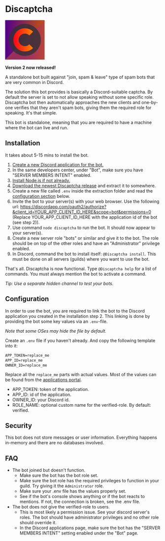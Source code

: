 # Discaptcha

![alt text](https://github.com/ahoys/discaptcha/blob/master/src/assets/avatar_sm.png "Discaptcha")

**Version 2 now released!**

A standalone bot built against "join, spam & leave" type of spam bots that are very common in Discord.

The solution this bot provides is basically a Discord-suitable captcha. By default the server is set to not allow speaking without some specific role. Discaptcha bot then automatically approaches the new clients and one-by-one verifies that they aren't spam bots, giving them the required role for speaking. It's that simple.

This bot is standalone, meaning that you are required to have a machine where the bot can live and run.

## Installation

It takes about 5-15 mins to install the bot.

1. [Create a new Discord application for the bot.](https://discordapp.com/developers/applications/)
2. In the same developers center, under "Bot", make sure you have "SERVER MEMBERS INTENT" enabled.
3. [Install Node.js if not already.](https://nodejs.org/en/)
4. [Download the newest Discaptcha release](https://github.com/ahoys/discaptcha/releases) and extract it to somewhere.
5. Create a new file called `.env` inside the extraction folder and read the [configuration section](https://github.com/ahoys/discaptcha#Configuration) below.
6. Invite the bot to your server(s) with your web browser. Use the following url: https://discordapp.com/oauth2/authorize?&client_id=YOUR_APP_CLIENT_ID_HERE&scope=bot&permissions=0 (Replace YOUR_APP_CLIENT_ID_HERE with the application id of the bot (see step 2)).
7. Use command `node discaptcha` to run the bot. It should now appear to your server(s).
8. Create a new server role "bots" or similar and give it to the bot. The role should be on top of the other roles and have an "Administrator" privilege enabled.
9. In Discord, command the bot to install itself: `@Discaptcha install`. This must be done on all servers (guilds) where you want to use the bot.

That's all. Discaptcha is now functional. Type `@Discaptcha help` for a list of commands. You must always mention the bot to activate a command.

*Tip: Use a separate hidden channel to test your bots.*

## Configuration

In order to use the bot, you are required to link the bot to the Discord application you created in the installation step 2. This linking is done by providing the bot some key values via an `.env`-file.

*Note that some OSes may hide the file by default.*

Create an `.env` file if you haven't already. And copy the following template into it:
```
APP_TOKEN=replace_me
APP_ID=replace_me
OWNER_ID=replace_me
```

Replace all the `replace_me` parts with actual values. Most of the values can be found from the [applications portal](https://discordapp.com/developers/applications/).

- APP_TOKEN: token of the application.
- APP_ID: id of the application.
- OWNER_ID: your Discord id.
- ROLE_NAME: optional custom name for the verified-role. By default: verified.

## Security

This bot does not store messages or user information. Everything happens in-memory and there are no databases involved.

## FAQ

- The bot joined but doesn't function.
  - Make sure the bot has the bot role set.
  - Make sure the bot role has the required privileges to function in your guild. Try giving it the `Administrator` role.
  - Make sure your .env file has the values properly set.
  - See if the bot's console shows anything or if the bot reacts to mentions. If not, the connection is broken, see the .env file.
- The bot does not give the verified-role to users.
  - This is most likely a permission issue. See your discord server's roles. The bot should have administrator privileges and no other role should override it.
  - In the Discord applications page, make sure the bot has the "SERVER MEMBERS INTENT" setting enabled under the "Bot" page.